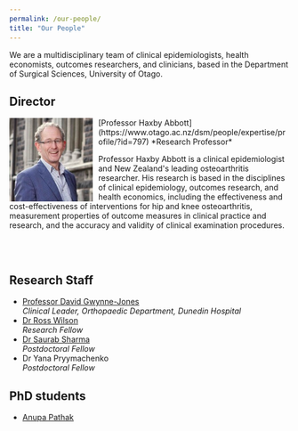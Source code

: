 ```yaml
---
permalink: /our-people/
title: "Our People"
---
```


We are a multidisciplinary team of clinical epidemiologists, health economists, outcomes researchers, and clinicians, based in the Department of Surgical Sciences, University of Otago.

## Director

<img src="/images/prof-haxby-abbott.jpeg" alt="Professor Haxby Abbott" style="float:left;margin-right:10px" width="150" height="150" />
[Professor Haxby Abbott](https://www.otago.ac.nz/dsm/people/expertise/profile/?id=797)  
*Research Professor*

Professor Haxby Abbott is a clinical epidemiologist and New Zealand's leading osteoarthritis researcher. His research is based in the disciplines of clinical epidemiology, outcomes research, and health economics, including the effectiveness and cost-effectiveness of interventions for hip and knee osteoarthritis, measurement properties of outcome measures in clinical practice and research, and the accuracy and validity of clinical examination procedures.

<br>

<br>

## Research Staff

* [Professor David Gwynne-Jones](https://www.otago.ac.nz/dsm-surgery/staff/expertise/profile/index.html?id=723)  
*Clinical Leader, Orthopaedic Department, Dunedin Hospital*
* [Dr Ross Wilson](https://www.otago.ac.nz/medical-school/people/expertise/profile/index.html?id=2457)  
*Research Fellow*
* [Dr Saurab Sharma](https://www.otago.ac.nz/dsm-surgery/staff/expertise/profile/index.html?id=3317)  
*Postdoctoral Fellow*
* Dr Yana Pryymachenko  
*Postdoctoral Fellow*

## PhD students

* [Anupa Pathak](https://www.otago.ac.nz/dsm-surgery/staff/expertise/profile/index.html?id=3318)